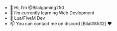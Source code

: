 - 👋 Hi, I’m @Bilalgaming250
- 🌱 I’m currently learning Web Devlopment
- 💞️ Lua/FiveM Dev 
- 📫 You can contact me on discord [Bilal#8532] ♥

<!---
Bilalgaming250/Bilalgaming250 is a ✨ special ✨ repository because its `README.md` (this file) appears on your GitHub profile.
You can click the Preview link to take a look at your changes.
--->
